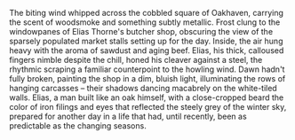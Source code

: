 The biting wind whipped across the cobbled square of Oakhaven, carrying the scent of woodsmoke and something subtly metallic. Frost clung to the windowpanes of Elias Thorne's butcher shop, obscuring the view of the sparsely populated market stalls setting up for the day. Inside, the air hung heavy with the aroma of sawdust and aging beef.  Elias, his thick, calloused fingers nimble despite the chill, honed his cleaver against a steel, the rhythmic scraping a familiar counterpoint to the howling wind. Dawn hadn't fully broken, painting the shop in a dim, bluish light, illuminating the rows of hanging carcasses – their shadows dancing macabrely on the white-tiled walls. Elias, a man built like an oak himself, with a close-cropped beard the color of iron filings and eyes that reflected the steely grey of the winter sky, prepared for another day in a life that had, until recently, been as predictable as the changing seasons.
